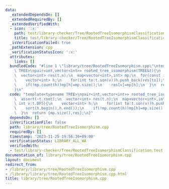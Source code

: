 ```yaml
---
data:
  _extendedDependsOn: []
  _extendedRequiredBy: []
  _extendedVerifiedWith:
  - icon: ':x:'
    path: test/library-checker/Tree/RootedTreeIsomorphismClassification.test.cpp
    title: test/library-checker/Tree/RootedTreeIsomorphismClassification.test.cpp
  _isVerificationFailed: true
  _pathExtension: cpp
  _verificationStatusIcon: ':x:'
  attributes:
    links: []
  bundledCode: "#line 1 \"library/tree/RootedTreeIsomorphism.cpp\"\ntemplate<typename\
    \ TREE>\npair<int,vector<int>> rooted_tree_isomorphism(TREE&t){\n  assert(~t.root);\n\
    \  vector<int> res(t.n);\n  map<vector<int>,int> mp;\n  for(const int v:t.DFS){\n\
    \    vector<int> h;\n    for(int to:t.son(v))h.push_back(res[to]);\n    sort(h.begin(),h.end());\n\
    \    if(!mp.count(h))mp[h]=mp.size();\n    res[v]=mp[h];\n  }\n  return {mp.size(),res};\n\
    }\n"
  code: "template<typename TREE>\npair<int,vector<int>> rooted_tree_isomorphism(TREE&t){\n\
    \  assert(~t.root);\n  vector<int> res(t.n);\n  map<vector<int>,int> mp;\n  for(const\
    \ int v:t.DFS){\n    vector<int> h;\n    for(int to:t.son(v))h.push_back(res[to]);\n\
    \    sort(h.begin(),h.end());\n    if(!mp.count(h))mp[h]=mp.size();\n    res[v]=mp[h];\n\
    \  }\n  return {mp.size(),res};\n}"
  dependsOn: []
  isVerificationFile: false
  path: library/tree/RootedTreeIsomorphism.cpp
  requiredBy: []
  timestamp: '2023-11-25 19:56:36+09:00'
  verificationStatus: LIBRARY_ALL_WA
  verifiedWith:
  - test/library-checker/Tree/RootedTreeIsomorphismClassification.test.cpp
documentation_of: library/tree/RootedTreeIsomorphism.cpp
layout: document
redirect_from:
- /library/library/tree/RootedTreeIsomorphism.cpp
- /library/library/tree/RootedTreeIsomorphism.cpp.html
title: library/tree/RootedTreeIsomorphism.cpp
---
```

